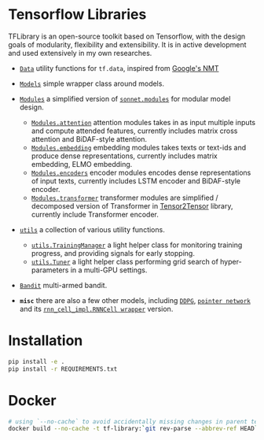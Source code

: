 # Tensorflow Libraries
TFLibrary is an open-source toolkit based on Tensorflow, with the design goals of modularity, flexibility and extensibility. It is in active development and used extensively in my own researches.


* [`Data`](TFLibrary/Data/utils/) utility functions for `tf.data`, inspired from [Google's NMT](https://github.com/tensorflow/nmt)

* [`Models`](TFLibrary/Models/) simple wrapper class around models.

* [`Modules`](TFLibrary/Modules/) a simplified version of [`sonnet.modules`](https://github.com/deepmind/sonnet/blob/master/sonnet/python/modules/base.py) for modular model design.
    - [`Modules.attention`](TFLibrary/Modules/attentions.py) attention modules takes in as input multiple inputs and compute attended features, currently includes matrix cross attention and BiDAF-style attention.
    - [`Modules.embedding`](TFLibrary/Modules/embedding.py) embedding modules takes texts or text-ids and produce dense representations, currently includes matrix embedding, ELMO embedding.
    - [`Modules.encoders`](TFLibrary/Modules/encoders.py) encoder modules encodes dense representations of input texts, currently includes LSTM encoder and BiDAF-style encoder.
    - [`Modules.transformer`](TFLibrary/Modules/transformer.py) transformer modules are simplified / decomposed version of Transformer in [Tensor2Tensor](https://github.com/tensorflow/tensor2tensor/blob/master/tensor2tensor/models/transformer.py) library, currently include Transformer encoder.

* [`utils`](TFLibrary/utils/) a collection of various utility functions.
    - [`utils.TrainingManager`](TFLibrary/utils/training_manager.py) a light helper class for monitoring training progress, and providing signals for early stopping.
    - [`utils.Tuner`](TFLibrary/utils/tuner.py) a light helper class performing grid search of hyper-parameters in a multi-GPU settings.

* [`Bandit`](TFLibrary/Bandits/bandits.py) multi-armed bandit.

* __`misc`__ there are also a few other models, including [`DDPG`](TFLibrary/DDPG), [`pointer network`](TFLibrary/SPG/pg_decoder.py) and its [`rnn_cell_impl.RNNCell wrapper`](TFLibrary/Seq2Seq/pointer_cell.py) version.


# Installation
```sh
pip install -e .
pip install -r REQUIREMENTS.txt
```

# Docker
```sh
# using `--no-cache` to avoid accidentally missing changes in parent tensorflow image
docker build --no-cache -t tf-library:`git rev-parse --abbrev-ref HEAD` .
```